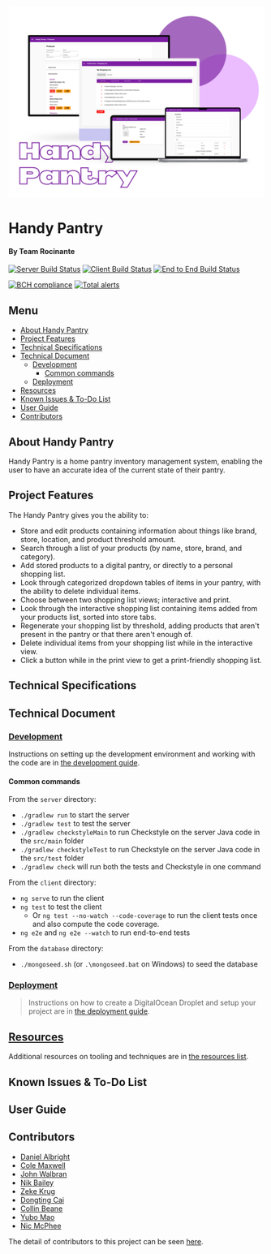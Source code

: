 ![Handy Pantry](/res/Handy-Pantry-Main-Pic.png)
# Handy Pantry
#### By Team Rocinante


[![Server Build Status](../../actions/workflows/server.yml/badge.svg)](../../actions/workflows/server.yml)
[![Client Build Status](../../actions/workflows/client.yaml/badge.svg)](../../actions/workflows/client.yaml)
[![End to End Build Status](../../actions/workflows/e2e.yaml/badge.svg)](../../actions/workflows/e2e.yaml)

[![BCH compliance](https://bettercodehub.com/edge/badge/UMM-CSci-3601-S22/iteration-3-acerinox?branch=main)](https://bettercodehub.com/)
[![Total alerts](https://img.shields.io/lgtm/alerts/g/UMM-CSci-3601-S22/iteration-3-acerinox.svg?logo=lgtm&logoWidth=18)](https://lgtm.com/projects/g/UMM-CSci-3601-S22/iteration-3-acerinox/alerts/)

## Menu

  - [About Handy Pantry](#about-handy-pantry)
  - [Project Features](#project-features)
  - [Technical Specifications](#technical-specifications)
  - [Technical Document](#technical-document)
    - [Development](#development)
      - [Common commands](#common-commands)
    - [Deployment](#deployment)
  - [Resources](#resources)
  - [Known Issues & To-Do List](#known-issues--to-do-list)
  - [User Guide](#user-guide)
  - [Contributors](#contributors)

## About Handy Pantry

Handy Pantry is a home pantry inventory management system, enabling the user to have an accurate idea of the current state of their pantry.

## Project Features

The Handy Pantry gives you the ability to:
- Store and edit products containing information about things like brand, store, location, and product threshold amount.
- Search through a list of your products (by name, store, brand, and category).
- Add stored products to a digital pantry, or directly to a personal shopping list.
- Look through categorized dropdown tables of items in your pantry, with the ability to delete individual items.
- Choose between two shopping list views; interactive and print.
- Look through the interactive shopping list containing items added from your products list, sorted into store tabs.
- Regenerate your shopping list by threshold, adding products that aren't present in the pantry or that there aren't enough of.
- Delete individual items from your shopping list while in the interactive view.
- Click a button while in the print view to get a print-friendly shopping list.


## Technical Specifications



## Technical Document



### [Development](DEVELOPMENT.md)

Instructions on setting up the development environment and working with the code are in [the development guide](DEVELOPMENT.md).

#### Common commands

From the `server` directory:

- `./gradlew run` to start the server
- `./gradlew test` to test the server
- `./gradlew checkstyleMain` to run Checkstyle on the server Java code in the `src/main` folder
- `./gradlew checkstyleTest` to run Checkstyle on the server Java code in the `src/test` folder
- `./gradlew check` will run both the tests and Checkstyle in one command

From the `client` directory:

- `ng serve` to run the client
- `ng test` to test the client
  - Or `ng test --no-watch --code-coverage` to run the client tests once and
    also compute the code coverage.
- `ng e2e` and `ng e2e --watch` to run end-to-end tests

From the `database` directory:

- `./mongoseed.sh` (or `.\mongoseed.bat` on Windows) to seed the database

### [Deployment](DEPLOYMENT.md)

> Instructions on how to create a DigitalOcean Droplet and setup your project are in [the deployment guide](DEPLOYMENT.md).

## [Resources](RESOURCES.md)

Additional resources on tooling and techniques are in [the resources list](RESOURCES.md).

## Known Issues & To-Do List



## User Guide



## Contributors

- <a href="https://github.com/albright220">Daniel Albright</a>
- <a href="https://github.com/cole-maxwell1">Cole Maxwell</a>
- <a href="https://github.com/jpwalbran">John Walbran</a>
- <a href="https://github.com/NikFBail">Nik Bailey</a>
- <a href="">Zeke Krug</a>
- <a href="https://github.com/caidongting0823">Dongting Cai</a>
- <a href="https://github.com/CBeane313">Collin Beane</a>
- <a href="https://github.com/YuboMao">Yubo Mao</a>
- <a href="https://github.com/NicMcPhee">Nic McPhee</a>

The detail of contributors to this project can be seen [here](../../graphs/contributors).
